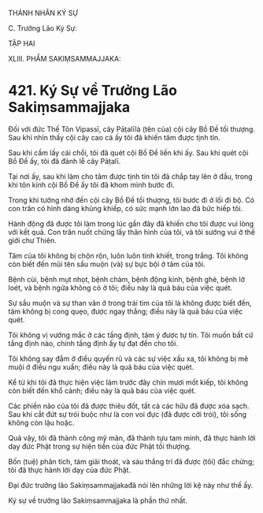 THÁNH NHÂN KÝ SỰ

C. Trưởng Lão Ký Sự:

TẬP HAI

XLIII. PHẨM SAKIṂSAMMAJJAKA:

# 421. Ký Sự về Trưởng Lão Sakiṃsammajjaka

Đối với đức Thế Tôn Vipassī, cây Pāṭalīlà (tên của) cội cây Bồ Đề tối thượng. Sau khi nhìn thấy cội cây cao cả ấy tôi đã khiến tâm được tịnh tín.

Sau khi cầm lấy cái chổi, tôi đã quét cội Bồ Đề liền khi ấy. Sau khi quét cội Bồ Đề ấy, tôi đã đảnh lễ cây Pāṭalī.

Tại nơi ấy, sau khi làm cho tâm được tịnh tín tôi đã chắp tay lên ở đầu, trong khi tôn kính cội Bồ Đề ấy tôi đã khom mình bước đi.

Trong khi tưởng nhớ đến cội cây Bồ Đề tối thượng, tôi bước đi ở lối đi bộ. Có con trăn có hình dáng khủng khiếp, có sức mạnh lớn lao đã bức hiếp tôi.

Hành động đã được tôi làm trong lúc gần đây đã khiến cho tôi được vui lòng với kết quả. Con trăn nuốt chửng lấy thân hình của tôi, và tôi sướng vui ở thế giới chư Thiên.

Tâm của tôi không bị chộn rộn, luôn luôn tinh khiết, trong trắng. Tôi không còn biết đến mũi tên sầu muộn (và) sự bực bội ở tâm của tôi.

Bệnh cùi, bệnh mụt nhọt, bệnh chàm, bệnh động kinh, bệnh ghẻ, bệnh lở loét, và bệnh ngứa không có ở tôi; điều này là quả báu của việc quét.

Sự sầu muộn và sự than vãn ở trong trái tim của tôi là không được biết đến, tâm không bị cong quẹo, được ngay thẳng; điều này là quả báu của việc quét.

Tôi không vị vướng mắc ở các tầng định, tâm ý được tự tín. Tôi muốn bất cứ tầng định nào, chính tầng định ấy tự đạt đến cho tôi.

Tôi không say đắm ở điều quyến rũ và các sự việc xấu xa, tôi không bị mê muội ở điều ngu xuẩn; điều này là quả báu của việc quét.

Kể từ khi tôi đã thực hiện việc làm trước đây chín mươi mốt kiếp, tôi không còn biết đến khổ cảnh; điều này là quả báu của việc quét.

Các phiền não của tôi đã được thiêu đốt, tất cả các hữu đã được xóa sạch. Sau khi cắt đứt sự trói buộc như là con voi đực (đã được cởi trói), tôi sống không còn lậu hoặc.

Quả vậy, tôi đã thành công mỹ mãn, đã thành tựu tam minh, đã thực hành lời dạy đức Phật trong sự hiện tiền của đức Phật tối thượng.

Bốn (tuệ) phân tích, tám giải thoát, và sáu thắng trí đã được (tôi) đắc chứng; tôi đã thực hành lời dạy của đức Phật.

Đại đức trưởng lão Sakiṃsammajjakađã nói lên những lời kệ này như thế ấy.

Ký sự về trưởng lão Sakiṃsammajjaka là phần thứ nhất.
